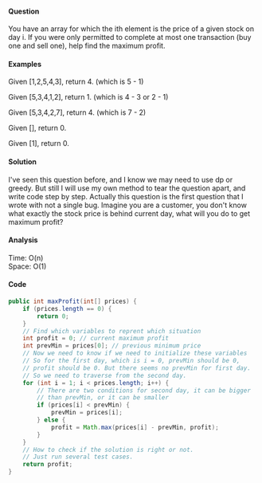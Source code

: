#### Question
You have an array for which the ith element is the price of a given stock on day i. If you were only permitted to complete at most one transaction (buy one and sell one), help find the maximum profit. 

#### Examples
Given [1,2,5,4,3], return 4. (which is 5 - 1)  

Given [5,3,4,1,2], return 1. (which is 4 - 3 or 2 - 1)

Given [5,3,4,2,7], return 4. (which is 7 - 2)

Given [], return 0. 

Given [1], return 0.

#### Solution
I've seen this question before, and I know we may need to use dp or greedy. But still I will use my own method to tear the question apart, and write code step by step. Actually this question is the first question that I wrote with not a 
single bug. Imagine you are a customer, you don't know what exactly the stock price is behind current day, what will you do to get maximum profit?

#### Analysis
Time: O(n)  
Space: O(1)

#### Code

```java
public int maxProfit(int[] prices) {
    if (prices.length == 0) {
        return 0;
    }
    // Find which variables to reprent which situation
    int profit = 0; // current maximum profit
    int prevMin = prices[0]; // previous minimum price
    // Now we need to know if we need to initialize these variables
    // So for the first day, which is i = 0, prevMin should be 0,
    // profit should be 0. But there seems no prevMin for first day.
    // So we need to traverse from the second day. 
    for (int i = 1; i < prices.length; i++) {
        // There are two conditions for second day, it can be bigger
        // than prevMin, or it can be smaller
        if (prices[i] < prevMin) {
            prevMin = prices[i];
        } else {
            profit = Math.max(prices[i] - prevMin, profit);
        }
    }
    // How to check if the solution is right or not. 
    // Just run several test cases.
    return profit;
}
```